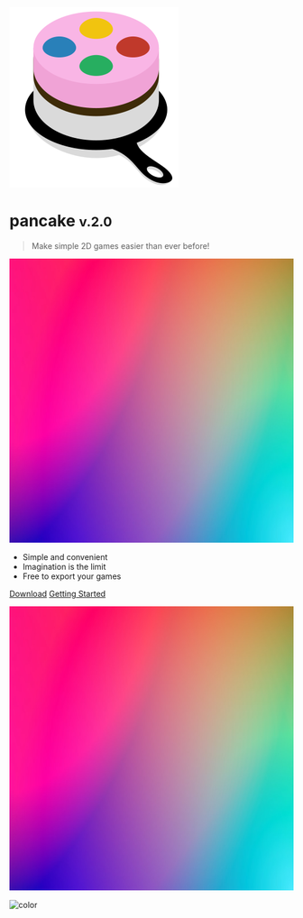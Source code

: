 ![logo](logo_small.svg)

# pancake <small>v.2.0</small>

> Make simple 2D games easier than ever before!

![](_cover_background.png)
* Simple and convenient
* Imagination is the limit
* Free to export your games

[Download](https://github.com/pancake-library/pancake/archive/master.zip)
[Getting Started](http://mightypancake.games/#/tutorials/Getting_Started)

<!-- background image -->

![](/_cover_background.png)

<!-- background color -->

![color](#f0f0f0)

